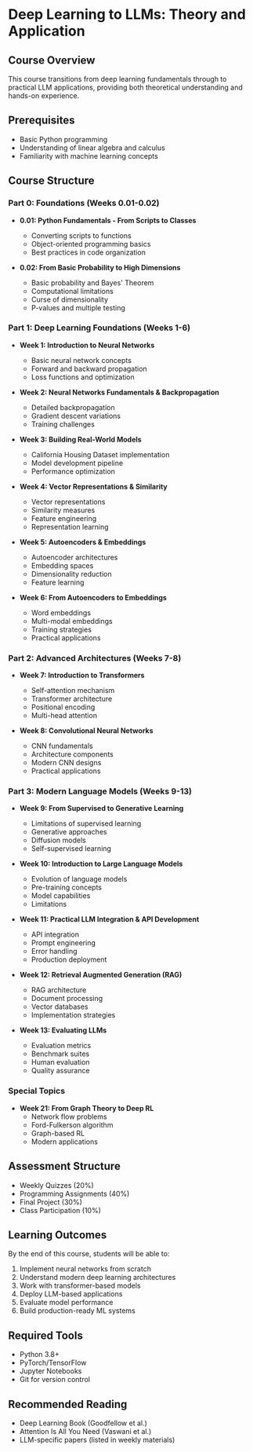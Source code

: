 # Deep Learning to LLMs: Theory and Application

## Course Overview
This course transitions from deep learning fundamentals through to practical LLM applications, providing both theoretical understanding and hands-on experience.

## Prerequisites
- Basic Python programming
- Understanding of linear algebra and calculus
- Familiarity with machine learning concepts

## Course Structure

### Part 0: Foundations (Weeks 0.01-0.02)
- **0.01: Python Fundamentals - From Scripts to Classes**
  - Converting scripts to functions
  - Object-oriented programming basics
  - Best practices in code organization

- **0.02: From Basic Probability to High Dimensions**
  - Basic probability and Bayes' Theorem
  - Computational limitations
  - Curse of dimensionality
  - P-values and multiple testing

### Part 1: Deep Learning Foundations (Weeks 1-6)
- **Week 1: Introduction to Neural Networks**
  - Basic neural network concepts
  - Forward and backward propagation
  - Loss functions and optimization

- **Week 2: Neural Networks Fundamentals & Backpropagation**
  - Detailed backpropagation
  - Gradient descent variations
  - Training challenges

- **Week 3: Building Real-World Models**
  - California Housing Dataset implementation
  - Model development pipeline
  - Performance optimization

- **Week 4: Vector Representations & Similarity**
  - Vector representations
  - Similarity measures
  - Feature engineering
  - Representation learning

- **Week 5: Autoencoders & Embeddings**
  - Autoencoder architectures
  - Embedding spaces
  - Dimensionality reduction
  - Feature learning

- **Week 6: From Autoencoders to Embeddings**
  - Word embeddings
  - Multi-modal embeddings
  - Training strategies
  - Practical applications

### Part 2: Advanced Architectures (Weeks 7-8)
- **Week 7: Introduction to Transformers**
  - Self-attention mechanism
  - Transformer architecture
  - Positional encoding
  - Multi-head attention

- **Week 8: Convolutional Neural Networks**
  - CNN fundamentals
  - Architecture components
  - Modern CNN designs
  - Practical applications

### Part 3: Modern Language Models (Weeks 9-13)
- **Week 9: From Supervised to Generative Learning**
  - Limitations of supervised learning
  - Generative approaches
  - Diffusion models
  - Self-supervised learning

- **Week 10: Introduction to Large Language Models**
  - Evolution of language models
  - Pre-training concepts
  - Model capabilities
  - Limitations

- **Week 11: Practical LLM Integration & API Development**
  - API integration
  - Prompt engineering
  - Error handling
  - Production deployment

- **Week 12: Retrieval Augmented Generation (RAG)**
  - RAG architecture
  - Document processing
  - Vector databases
  - Implementation strategies

- **Week 13: Evaluating LLMs**
  - Evaluation metrics
  - Benchmark suites
  - Human evaluation
  - Quality assurance

### Special Topics
- **Week 21: From Graph Theory to Deep RL**
  - Network flow problems
  - Ford-Fulkerson algorithm
  - Graph-based RL
  - Modern applications

## Assessment Structure
- Weekly Quizzes (20%)
- Programming Assignments (40%)
- Final Project (30%)
- Class Participation (10%)

## Learning Outcomes
By the end of this course, students will be able to:
1. Implement neural networks from scratch
2. Understand modern deep learning architectures
3. Work with transformer-based models
4. Deploy LLM-based applications
5. Evaluate model performance
6. Build production-ready ML systems

## Required Tools
- Python 3.8+
- PyTorch/TensorFlow
- Jupyter Notebooks
- Git for version control

## Recommended Reading
- Deep Learning Book (Goodfellow et al.)
- Attention Is All You Need (Vaswani et al.)
- LLM-specific papers (listed in weekly materials) 